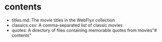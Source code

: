 # contents

- titles.md: The movie titles in the WebFlyx collection
- classics.csv: A comma-separated list of classic movies
- quotes: A directory of files containing memorable quotes from movies"# contents"

